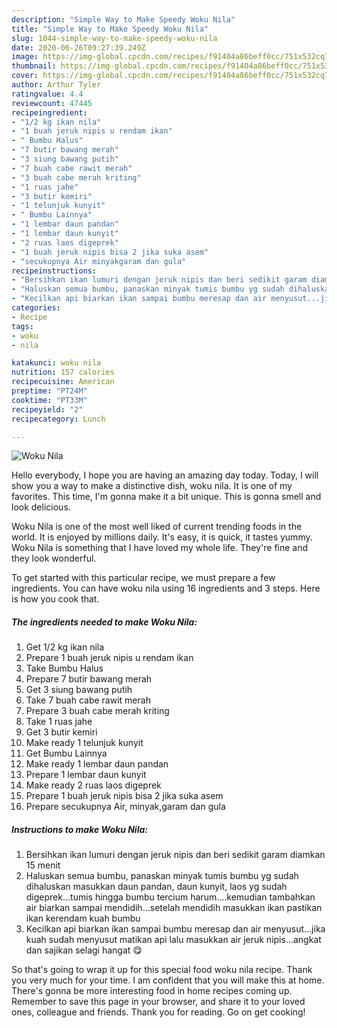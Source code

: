 ```yaml
---
description: "Simple Way to Make Speedy Woku Nila"
title: "Simple Way to Make Speedy Woku Nila"
slug: 1044-simple-way-to-make-speedy-woku-nila
date: 2020-06-26T09:27:39.249Z
image: https://img-global.cpcdn.com/recipes/f91404a86beff0cc/751x532cq70/woku-nila-foto-resep-utama.jpg
thumbnail: https://img-global.cpcdn.com/recipes/f91404a86beff0cc/751x532cq70/woku-nila-foto-resep-utama.jpg
cover: https://img-global.cpcdn.com/recipes/f91404a86beff0cc/751x532cq70/woku-nila-foto-resep-utama.jpg
author: Arthur Tyler
ratingvalue: 4.4
reviewcount: 47445
recipeingredient:
- "1/2 kg ikan nila"
- "1 buah jeruk nipis u rendam ikan"
- " Bumbu Halus"
- "7 butir bawang merah"
- "3 siung bawang putih"
- "7 buah cabe rawit merah"
- "3 buah cabe merah kriting"
- "1 ruas jahe"
- "3 butir kemiri"
- "1 telunjuk kunyit"
- " Bumbu Lainnya"
- "1 lembar daun pandan"
- "1 lembar daun kunyit"
- "2 ruas laos digeprek"
- "1 buah jeruk nipis bisa 2 jika suka asem"
- "secukupnya Air minyakgaram dan gula"
recipeinstructions:
- "Bersihkan ikan lumuri dengan jeruk nipis dan beri sedikit garam diamkan 15 menit"
- "Haluskan semua bumbu, panaskan minyak tumis bumbu yg sudah dihaluskan masukkan daun pandan, daun kunyit, laos yg sudah digeprek...tumis hingga bumbu tercium harum....kemudian tambahkan air biarkan sampai mendidih...setelah mendidih masukkan ikan pastikan ikan kerendam kuah bumbu"
- "Kecilkan api biarkan ikan sampai bumbu meresap dan air menyusut...jika kuah sudah menyusut matikan api lalu masukkan air jeruk nipis...angkat dan sajikan selagi hangat 😋"
categories:
- Recipe
tags:
- woku
- nila

katakunci: woku nila 
nutrition: 157 calories
recipecuisine: American
preptime: "PT24M"
cooktime: "PT33M"
recipeyield: "2"
recipecategory: Lunch

---
```



![Woku Nila](https://img-global.cpcdn.com/recipes/f91404a86beff0cc/751x532cq70/woku-nila-foto-resep-utama.jpg)

Hello everybody, I hope you are having an amazing day today. Today, I will show you a way to make a distinctive dish, woku nila. It is one of my favorites. This time, I'm gonna make it a bit unique. This is gonna smell and look delicious.

Woku Nila is one of the most well liked of current trending foods in the world. It is enjoyed by millions daily. It's easy, it is quick, it tastes yummy. Woku Nila is something that I have loved my whole life. They're fine and they look wonderful.




To get started with this particular recipe, we must prepare a few ingredients. You can have woku nila using 16 ingredients and 3 steps. Here is how you cook that.

<!--inarticleads1-->

##### The ingredients needed to make Woku Nila:

1. Get 1/2 kg ikan nila
1. Prepare 1 buah jeruk nipis u rendam ikan
1. Take  Bumbu Halus
1. Prepare 7 butir bawang merah
1. Get 3 siung bawang putih
1. Take 7 buah cabe rawit merah
1. Prepare 3 buah cabe merah kriting
1. Take 1 ruas jahe
1. Get 3 butir kemiri
1. Make ready 1 telunjuk kunyit
1. Get  Bumbu Lainnya
1. Make ready 1 lembar daun pandan
1. Prepare 1 lembar daun kunyit
1. Make ready 2 ruas laos digeprek
1. Prepare 1 buah jeruk nipis bisa 2 jika suka asem
1. Prepare secukupnya Air, minyak,garam dan gula




<!--inarticleads2-->

##### Instructions to make Woku Nila:

1. Bersihkan ikan lumuri dengan jeruk nipis dan beri sedikit garam diamkan 15 menit
1. Haluskan semua bumbu, panaskan minyak tumis bumbu yg sudah dihaluskan masukkan daun pandan, daun kunyit, laos yg sudah digeprek...tumis hingga bumbu tercium harum....kemudian tambahkan air biarkan sampai mendidih...setelah mendidih masukkan ikan pastikan ikan kerendam kuah bumbu
1. Kecilkan api biarkan ikan sampai bumbu meresap dan air menyusut...jika kuah sudah menyusut matikan api lalu masukkan air jeruk nipis...angkat dan sajikan selagi hangat 😋




So that's going to wrap it up for this special food woku nila recipe. Thank you very much for your time. I am confident that you will make this at home. There's gonna be more interesting food in home recipes coming up. Remember to save this page in your browser, and share it to your loved ones, colleague and friends. Thank you for reading. Go on get cooking!
